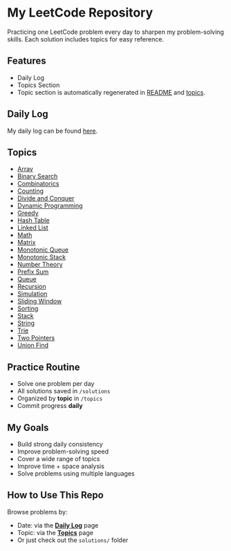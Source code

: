 # My LeetCode Repository

Practicing one LeetCode problem every day to sharpen my problem-solving skills. Each solution includes topics for easy reference.

## Features
- Daily Log
- Topics Section
- Topic section is automatically regenerated in [README](README.md) and [topics](topics.md). 

## Daily Log

My daily log can be found [here](daily.md).

## Topics

- [Array](topics.md#array)
- [Binary Search](topics.md#binary-search)
- [Combinatorics](topics.md#combinatorics)
- [Counting](topics.md#counting)
- [Divide and Conquer](topics.md#divide-and-conquer)
- [Dynamic Programming](topics.md#dynamic-programming)
- [Greedy](topics.md#greedy)
- [Hash Table](topics.md#hash-table)
- [Linked List](topics.md#linked-list)
- [Math](topics.md#math)
- [Matrix](topics.md#matrix)
- [Monotonic Queue](topics.md#monotonic-queue)
- [Monotonic Stack](topics.md#monotonic-stack)
- [Number Theory](topics.md#number-theory)
- [Prefix Sum](topics.md#prefix-sum)
- [Queue](topics.md#queue)
- [Recursion](topics.md#recursion)
- [Simulation](topics.md#simulation)
- [Sliding Window](topics.md#sliding-window)
- [Sorting](topics.md#sorting)
- [Stack](topics.md#stack)
- [String](topics.md#string)
- [Trie](topics.md#trie)
- [Two Pointers](topics.md#two-pointers)
- [Union Find](topics.md#union-find)

## Practice Routine

- Solve one problem per day
- All solutions saved in `/solutions`
- Organized by **topic** in `/topics`
- Commit progress **daily** 


## My Goals
- Build strong daily consistency
- Improve problem-solving speed
- Cover a wide range of topics
- Improve time + space analysis
- Solve problems using multiple languages

## How to Use This Repo

Browse problems by:
- Date: via the [**Daily Log**](daily.md) page
- Topic: via the [**Topics**](topics.md) page
- Or just check out the `solutions/` folder